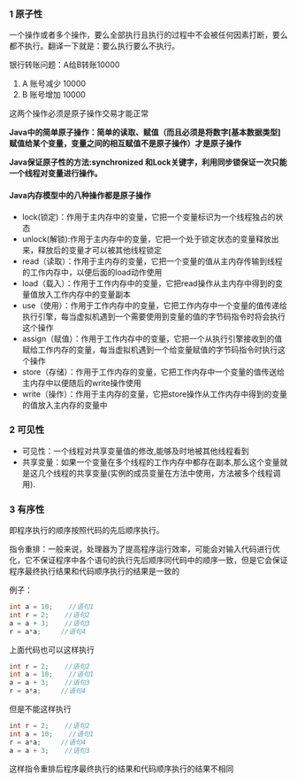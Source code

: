 ### 1 原子性

一个操作或者多个操作，要么全部执行且执行的过程中不会被任何因素打断，要么都不执行。翻译一下就是：要么执行要么不执行。

银行转账问题：A给B转账10000

1. A  账号减少 10000
2. B 账号增加 10000

这两个操作必须是原子操作交易才能正常

**Java中的简单原子操作：简单的读取、赋值（而且必须是将数字[基本数据类型]赋值给某个变量，变量之间的相互赋值不是原子操作）才是原子操作**

**Java保证原子性的方法:synchronized 和Lock关键字，利用同步锁保证一次只能一个线程对变量进行操作。**

#### Java内存模型中的八种操作都是原子操作

- lock(锁定)：作用于主内存中的变量，它把一个变量标识为一个线程独占的状态
- unlock(解锁):作用于主内存中的变量，它把一个处于锁定状态的变量释放出来，释放后的变量才可以被其他线程锁定
- read（读取）：作用于主内存的变量，它把一个变量的值从主内存传输到线程的工作内存中，以便后面的load动作使用
- load（载入）：作用于工作内存中的变量，它把read操作从主内存中得到的变量值放入工作内存中的变量副本
- use（使用）：作用于工作内存中的变量，它把工作内存中一个变量的值传递给执行引擎，每当虚拟机遇到一个需要使用到变量的值的字节码指令时将会执行这个操作
- assign（赋值）：作用于工作内存中的变量，它把一个从执行引擎接收到的值赋给工作内存的变量，每当虚拟机遇到一个给变量赋值的字节码指令时执行这个操作
- store（存储）：作用于工作内存的变量，它把工作内存中一个变量的值传送给主内存中以便随后的write操作使用
- write（操作）：作用于主内存的变量，它把store操作从工作内存中得到的变量的值放入主内存的变量中

### 2 可见性

- 可见性：一个线程对共享变量值的修改,能够及时地被其他线程看到
- 共享变量：如果一个变量在多个线程的工作内存中都存在副本,那么这个变量就是这几个线程的共享变量(实例的成员变量在方法中使用，方法被多个线程调用).

### 3 有序性

即程序执行的顺序按照代码的先后顺序执行。

指令重排：一般来说，处理器为了提高程序运行效率，可能会对输入代码进行优化，它不保证程序中各个语句的执行先后顺序同代码中的顺序一致，但是它会保证程序最终执行结果和代码顺序执行的结果是一致的

例子：

```java
int a = 10;    //语句1
int r = 2;    //语句2
a = a + 3;    //语句3
r = a*a;     //语句4
```

上面代码也可以这样执行

```java
int r = 2;    //语句2
int a = 10;    //语句1
a = a + 3;    //语句3
r = a*a;     //语句4
```

但是不能这样执行

```java
int r = 2;    //语句2
int a = 10;    //语句1
r = a*a;     //语句4
a = a + 3;    //语句3
```

这样指令重排后程序最终执行的结果和代码顺序执行的结果不相同


